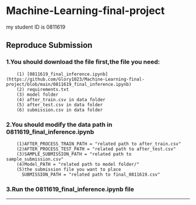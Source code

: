 # Machine-Learning-final-project
  my student ID is 0811619
## Reproduce Submission
###  1.You should download the file first,the file you need:
        (1) [0811619_final_inference.ipynb](https://github.com/Glory1023/Machine-Learning-final-project/blob/main/0811619_final_inference.ipynb)
        (2) requirements.txt
        (3) model folder
        (4) after_train.csv in data folder
        (5) after_test.csv in data folder
        (6) submission.csv in data folder
###  2.You should modify the data path in 0811619_final_inference.ipynb
        (1)AFTER_PROCESS_TRAIN_PATH = "related path to after_train.csv"
        (2)AFTER_PROCESS_TEST_PATH = "related path to after_test.csv"
        (3)SAMPLE_SUBMISSION_PATH = "related path to sample_submission.csv"
        (4)Model_PATH = "related path to model folder/"
        (5)the submission file you want to place
          SUBMISSION_PATH = "related path to final_0811619.csv"
###  3.Run the 0811619_final_inference.ipynb file
***
